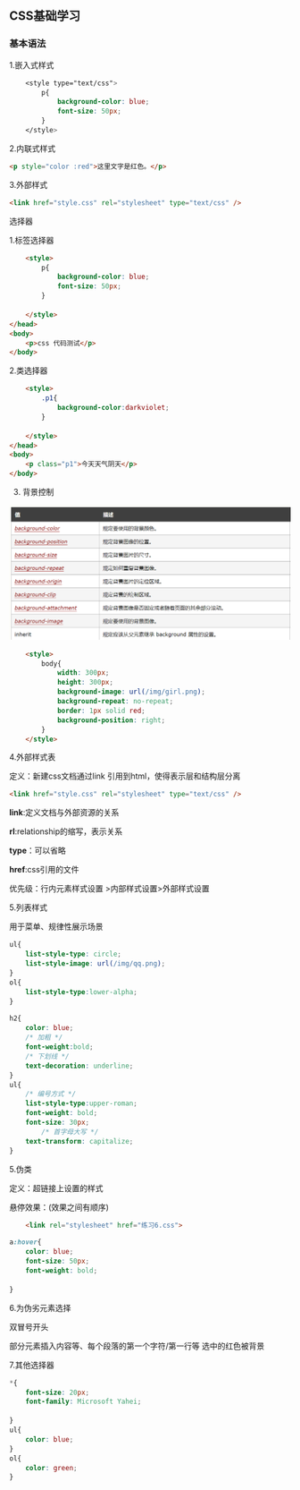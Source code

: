 ## CSS基础学习

### 基本语法

1.嵌入式样式

```css
    <style type="text/css">
        p{
            background-color: blue;
            font-size: 50px;
        }
    </style>
```

2.内联式样式

```html
<p style="color :red">这里文字是红色。</p> 
```

3.外部样式

```html
<link href="style.css" rel="stylesheet" type="text/css" />
```

选择器

1.标签选择器

```html
    <style>
        p{
            background-color: blue;
            font-size: 50px;
        }

    </style>
</head>
<body>
    <p>css 代码测试</p>
</body>
```

2.类选择器

```html
    <style>
        .p1{
            background-color:darkviolet;
        }

    </style>
</head>
<body>
    <p class="p1">今天天气阴天</p>
</body>
```

3. 背景控制

![image-20210320170704859](20201-03-20(CSS学习).assets/image-20210320170704859.png)

```html
    <style>
        body{
            width: 300px;
            height: 300px;
            background-image: url(/img/girl.png);
            background-repeat: no-repeat;
            border: 1px solid red;
            background-position: right;
        }
    </style>
```

4.外部样式表

定义：新建css文档通过link 引用到html，使得表示层和结构层分离

```html
<link href="style.css" rel="stylesheet" type="text/css" />
```

**link**:定义文档与外部资源的关系

**rl**:relationship的缩写，表示关系

**type**：可以省略

**href**:css引用的文件

优先级：行内元素样式设置 >内部样式设置>外部样式设置

5.列表样式

用于菜单、规律性展示场景

```css
ul{
    list-style-type: circle;
    list-style-image: url(/img/qq.png);
}
ol{
    list-style-type:lower-alpha;
}

```

```css
h2{
    color: blue;
    /* 加粗 */
    font-weight:bold;
    /* 下划线 */
    text-decoration: underline;
}
ul{
    /* 编号方式 */
    list-style-type:upper-roman;
    font-weight: bold;
    font-size: 30px;
        /* 首字母大写 */
    text-transform: capitalize;
}
```

5.伪类

定义：超链接上设置的样式

悬停效果：(效果之间有顺序)

```html
    <link rel="stylesheet" href="练习6.css">
```

```css
a:hover{
    color: blue;
    font-size: 50px;
    font-weight: bold;

}
```

6.为伪劣元素选择

双冒号开头

部分元素插入内容等、每个段落的第一个字符/第一行等 选中的红色被背景

7.其他选择器



```css
*{
    font-size: 20px;
    font-family: Microsoft Yahei;

}
ul{
    color: blue;
}
ol{
    color: green;
}
```

